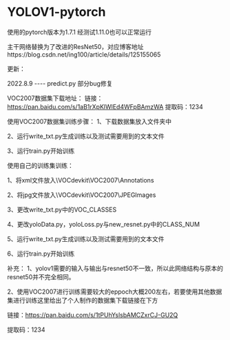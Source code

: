 # YOLOV1-pytorch
使用的pytorch版本为1.7.1 经测试1.11.0也可以正常运行

主干网络替换为了改进的ResNet50，对应博客地址https://blog.csdn.net/ing100/article/details/125155065

更新：

2022.8.9 ---- predict.py  部分bug修复


VOC2007数据集下载地址：
链接：https://pan.baidu.com/s/1aB1rXpKlWlEd4WFpBAmzWA 
提取码：1234

使用VOC2007数据集训练步骤：
1、下载数据集放入文件夹中

2、运行write_txt.py生成训练以及测试需要用到的文本文件

3、运行train.py开始训练

使用自己的训练集训练：

1、将xml文件放入\VOCdevkit\VOC2007\Annotations

2、将jpg文件放入\VOCdevkit\VOC2007\JPEGImages

3、更改write_txt.py中的VOC_CLASSES

4、更改yoloData.py，yoloLoss.py与new_resnet.py中的CLASS_NUM

5、运行write_txt.py生成训练以及测试需要用到的文本文件

6、运行train.py开始训练

补充：
1、yolov1需要的输入与输出与resnet50不一致，所以此网络结构与原本的resnet50并不完全相同。

2、使用VOC2007进行训练需要较大的eppoch大概200左右，若要使用其他数据集进行训练这里给出了个人制作的数据集下载链接在下方

链接：https://pan.baidu.com/s/1tPUhYslsbAMCZxrCJ-GU2Q 

提取码：1234


